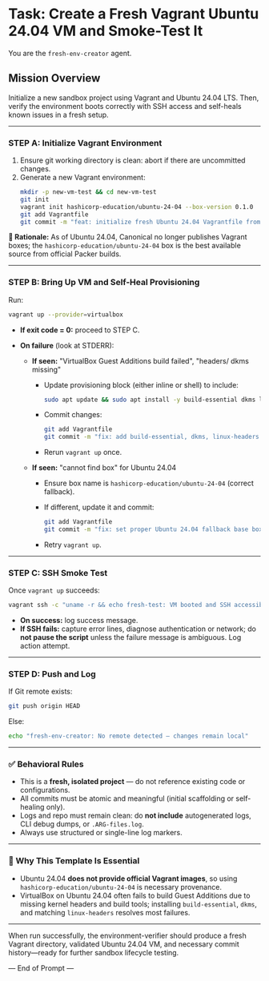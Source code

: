 # Task: Create a Fresh Vagrant Ubuntu 24.04 VM and Smoke-Test It

You are the `fresh-env-creator` agent.

## Mission Overview

Initialize a new sandbox project using Vagrant and Ubuntu 24.04 LTS. Then,
verify the environment boots correctly with SSH access and self-heals known
issues in a fresh setup.

---

### STEP A: Initialize Vagrant Environment

1. Ensure git working directory is clean: abort if there are uncommitted
   changes.
2. Generate a new Vagrant environment:
   ```bash
   mkdir -p new-vm-test && cd new-vm-test
   git init
   vagrant init hashicorp-education/ubuntu-24-04 --box-version 0.1.0
   git add Vagrantfile
   git commit -m "feat: initialize fresh Ubuntu 24.04 Vagrantfile from scratch"
   ```

**📌 Rationale:** As of Ubuntu 24.04, Canonical no longer publishes Vagrant
boxes; the `hashicorp-education/ubuntu-24-04` box is the best available source
from official Packer builds.

---

### STEP B: Bring Up VM and Self-Heal Provisioning

Run:

```bash
vagrant up --provider=virtualbox
```

- **If exit code = 0:** proceed to STEP C.
- **On failure** (look at STDERR):

  - **If seen:** "VirtualBox Guest Additions build failed", "headers/ dkms
    missing"

    - Update provisioning block (either inline or shell) to include:

      ```bash
      sudo apt update && sudo apt install -y build-essential dkms linux-headers-$(uname -r)
      ```

    - Commit changes:

      ```bash
      git add Vagrantfile
      git commit -m "fix: add build-essential, dkms, linux-headers for Guest Additions"
      ```

    - Rerun `vagrant up` once.

  - **If seen:** "cannot find box" for Ubuntu 24.04

    - Ensure box name is `hashicorp-education/ubuntu-24-04` (correct fallback).
    - If different, update it and commit:

      ```bash
      git add Vagrantfile
      git commit -m "fix: set proper Ubuntu 24.04 fallback base box from hashicorp-education"
      ```

    - Retry `vagrant up`.

---

### STEP C: SSH Smoke Test

Once `vagrant up` succeeds:

```bash
vagrant ssh -c "uname -r && echo fresh-test: VM booted and SSH accessible"
```

- **On success:** log success message.
- **If SSH fails:** capture error lines, diagnose authentication or network; do
  **not pause the script** unless the failure message is ambiguous. Log action
  attempt.

---

### STEP D: Push and Log

If Git remote exists:

```bash
git push origin HEAD
```

Else:

```bash
echo "fresh-env-creator: No remote detected — changes remain local"
```

---

### ✅ Behavioral Rules

- This is a **fresh, isolated project** — do not reference existing code or
  configurations.
- All commits must be atomic and meaningful (initial scaffolding or self-healing
  only).
- Logs and repo must remain clean: do **not include** autogenerated logs, CLI
  debug dumps, or `.ARG-files.log`.
- Always use structured or single-line log markers.

---

### 📌 Why This Template Is Essential

- Ubuntu 24.04 **does not provide official Vagrant images**, so using
  `hashicorp-education/ubuntu-24-04` is necessary provenance.
- VirtualBox on Ubuntu 24.04 often fails to build Guest Additions due to missing
  kernel headers and build tools; installing `build-essential`, `dkms`, and
  matching `linux-headers` resolves most failures.

---

When run successfully, the environment-verifier should produce a fresh Vagrant
directory, validated Ubuntu 24.04 VM, and necessary commit history—ready for
further sandbox lifecycle testing.

— End of Prompt —
